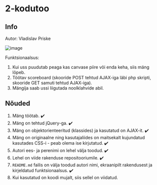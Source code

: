 # 2-kodutoo

## Info
Autor: Vladislav Priske

![image](https://user-images.githubusercontent.com/55079623/172074649-dd3055af-6680-4828-b8bf-616d1129ed45.png)

Funktsionaalsus:
1) Kui uss puudutab peaga kas canvase piire või enda keha, siis mäng lõpeb.
2) Töötav scoreboard (skooride POST tehtud AJAX-iga läbi php skripti, skooride GET samuti tehtud AJAX-iga).
3) Mängija saab ussi liigutada noolklahvide abil.

## Nõuded

1. Mäng töötab. ✔️ 
2. Mäng on tehtud jQuery-ga. ✔️ 
3. Mäng on objektorienteeritud (klassides) ja kasutatud on AJAX-it. ✔️ 
4. Mäng on originaalne ning kasutajaliides on maitsekalt kujundatud kasutades CSS-i - peab olema ise kirjutatud. ✔️ 
5. Autori ees- ja perenimi on lehel välja toodud. ✔️ 
6. Lehel on viide rakenduse repositooriumile. ✔️ 
7. `README.md` failis on välja toodud autori nimi, ekraanipilt rakendusest ja kirjeldatud funktsionaalsus. ✔️ 
8. Kui kasutatud on koodi mujalt, siis sellel on viidatud. 
